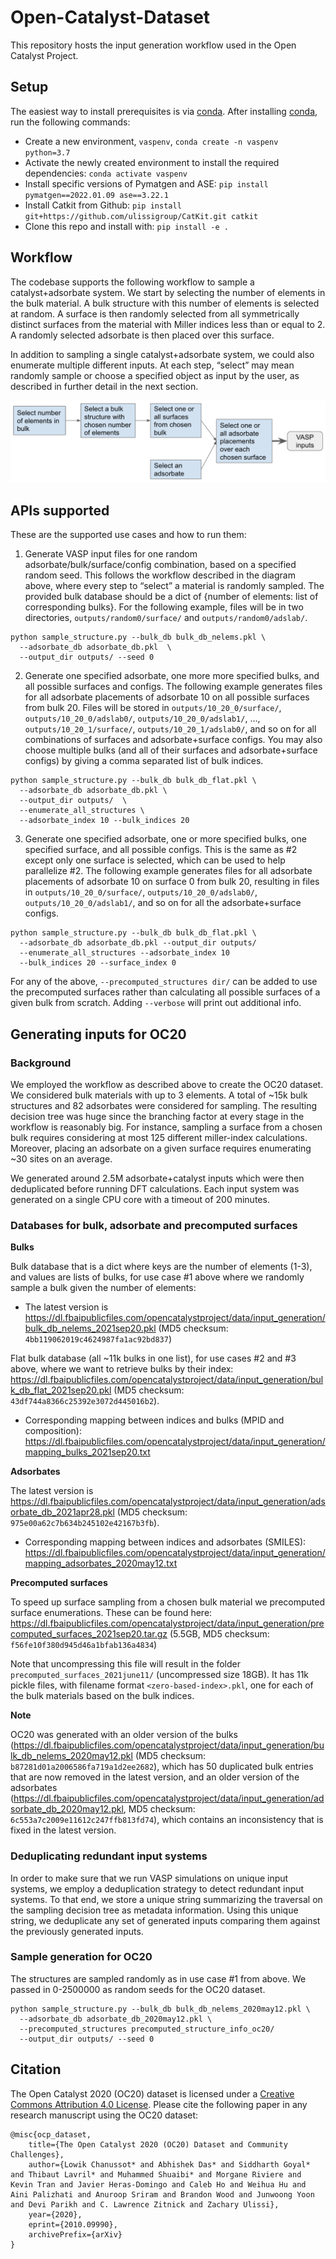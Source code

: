 # Open-Catalyst-Dataset

This repository hosts the input generation workflow used in the Open Catalyst Project.

## Setup

The easiest way to install prerequisites is via [conda](https://conda.io/docs/index.html). After installing [conda](http://conda.pydata.org/), run the following commands: 

* Create a new environment, `vaspenv`, `conda create -n vaspenv python=3.7`
* Activate the newly created environment to install the required dependencies: `conda activate vaspenv`
* Install specific versions of Pymatgen and ASE: `pip install pymatgen==2022.01.09 ase==3.22.1`
* Install Catkit from Github: `pip install git+https://github.com/ulissigroup/CatKit.git catkit`
* Clone this repo and install with: `pip install -e .`

## Workflow

The codebase supports the following workflow to sample a catalyst+adsorbate system. We start by selecting the number of elements in the bulk material. A bulk structure with this number of elements is selected at random.  A surface is then randomly selected from all symmetrically distinct surfaces from the material with Miller indices less than or equal to 2. A randomly selected adsorbate is then placed over this surface.

In addition to sampling a single catalyst+adsorbate system, we could also enumerate multiple different inputs. At each step, “select” may mean randomly sample or choose a specified object as input by the user, as described in further detail in the next section.

![Workflow image](workflow_image.png)

## APIs supported

These are the supported use cases and how to run them:

1. Generate VASP input files for one random adsorbate/bulk/surface/config combination, based on a specified random seed. This follows the workflow described in the diagram above, where every step to “select” a material is randomly sampled. The provided bulk database should be a dict of {number of elements: list of corresponding bulks}. For the following example, files will be in two directories, `outputs/random0/surface/` and `outputs/random0/adslab/`.

```
python sample_structure.py --bulk_db bulk_db_nelems.pkl \
  --adsorbate_db adsorbate_db.pkl  \
  --output_dir outputs/ --seed 0
```

2. Generate one specified adsorbate, one more more specified bulks, and all possible surfaces and configs. The following example generates files for all adsorbate placements of adsorbate 10 on all possible surfaces from bulk 20. Files will be stored in `outputs/10_20_0/surface/`, `outputs/10_20_0/adslab0/`, `outputs/10_20_0/adslab1/`, ..., `outputs/10_20_1/surface/`, `outputs/10_20_1/adslab0/`, and so on for all combinations of surfaces and adsorbate+surface configs. You may also choose multiple bulks (and all of their surfaces and adsorbate+surface configs) by giving a comma separated list of bulk indices.

```
python sample_structure.py --bulk_db bulk_db_flat.pkl \
  --adsorbate_db adsorbate_db.pkl \
  --output_dir outputs/  \
  --enumerate_all_structures \
  --adsorbate_index 10 --bulk_indices 20
```

3. Generate one specified adsorbate, one or more specified bulks, one specified surface, and all possible configs. This is the same as #2 except only one surface is selected, which can be used to help parallelize #2. The following example generates files for all adsorbate placements of adsorbate 10 on surface 0 from bulk 20, resulting in files in `outputs/10_20_0/surface/`, `outputs/10_20_0/adslab0/`, `outputs/10_20_0/adslab1/`, and so on for all the adsorbate+surface configs.

```
python sample_structure.py --bulk_db bulk_db_flat.pkl \
  --adsorbate_db adsorbate_db.pkl --output_dir outputs/ 
  --enumerate_all_structures --adsorbate_index 10 
  --bulk_indices 20 --surface_index 0
```

For any of the above, `--precomputed_structures dir/`  can be added to use the precomputed surfaces rather than calculating all possible surfaces of a given bulk from scratch. Adding `--verbose` will print out additional info.


## Generating inputs for OC20

### Background

We employed the workflow as described above to create the OC20 dataset. We considered bulk materials with up to 3 elements. A total of ~15k bulk structures and 82 adsorbates were considered for sampling. The resulting decision tree was huge since the branching factor at every stage in the workflow is reasonably big. For instance, sampling a surface from a chosen bulk requires considering at most 125 different miller-index calculations. Moreover, placing an adsorbate on a given surface requires enumerating ~30 sites on an average.

We generated around 2.5M adsorbate+catalyst inputs which were then deduplicated before running DFT calculations.  Each input system was generated on a single CPU core with a timeout of 200 minutes.


### Databases for bulk, adsorbate and precomputed surfaces 

**Bulks**

Bulk database that is a dict where keys are the number of elements (1-3), and values are lists of bulks, for use case #1 above where we randomly sample a bulk given the number of elements:

* The latest version is https://dl.fbaipublicfiles.com/opencatalystproject/data/input_generation/bulk_db_nelems_2021sep20.pkl (MD5 checksum: `4bb119062019c4624987fa1ac92bd837`)

Flat bulk database (all ~11k bulks in one list), for use cases #2 and #3 above, where we want to retrieve bulks by their index: https://dl.fbaipublicfiles.com/opencatalystproject/data/input_generation/bulk_db_flat_2021sep20.pkl (MD5 checksum: `43df744a8366c25392e3072d445016b2`).

* Corresponding mapping between indices and bulks (MPID and composition): https://dl.fbaipublicfiles.com/opencatalystproject/data/input_generation/mapping_bulks_2021sep20.txt

**Adsorbates**

The latest version is https://dl.fbaipublicfiles.com/opencatalystproject/data/input_generation/adsorbate_db_2021apr28.pkl (MD5 checksum: `975e00a62c7b634b245102e42167b3fb`). 
* Corresponding mapping between indices and adsorbates (SMILES): https://dl.fbaipublicfiles.com/opencatalystproject/data/input_generation/mapping_adsorbates_2020may12.txt


**Precomputed surfaces**

To speed up surface sampling from a chosen bulk material we precomputed surface enumerations. These can be found here: https://dl.fbaipublicfiles.com/opencatalystproject/data/input_generation/precomputed_surfaces_2021sep20.tar.gz (5.5GB, MD5 checksum: `f56fe10f380d945d46a1bfab136a4834`)

Note that uncompressing this file will result in the folder `precomputed_surfaces_2021june11/`
(uncompressed size 18GB). It has 11k pickle files, with filename format `<zero-based-index>.pkl`, one for each of the bulk materials based on the bulk indices.


**Note**

OC20 was generated with an older version of the bulks (https://dl.fbaipublicfiles.com/opencatalystproject/data/input_generation/bulk_db_nelems_2020may12.pkl (MD5 checksum: `b87281d01a2006586fa719a1d2ee2682`), which has 50 duplicated bulk entries that are now removed in the latest version, and an older version of the adsorbates (https://dl.fbaipublicfiles.com/opencatalystproject/data/input_generation/adsorbate_db_2020may12.pkl, MD5 checksum: `6c553a7c2009e11612c247ffb813fd74`), which contains an inconsistency that is fixed in the latest version.


### Deduplicating redundant input systems

In order to make sure that we run VASP simulations on unique input systems, we employ a deduplication strategy to detect redundant input systems. To that end, we store a unique string summarizing the traversal on the sampling decision tree as metadata information. Using this unique string, we deduplicate any set of generated inputs comparing them against the previously generated inputs.


### Sample generation for OC20

The structures are sampled randomly as in use case #1 from above. We passed in 0-2500000 as random seeds for the OC20 dataset.

```
python sample_structure.py --bulk_db bulk_db_nelems_2020may12.pkl \
  --adsorbate_db adsorbate_db_2020may12.pkl \
  --precomputed_structures precomputed_structure_info_oc20/
  --output_dir outputs/ --seed 0
```


## Citation

The Open Catalyst 2020 (OC20) dataset is licensed under a [Creative Commons Attribution 4.0 License](https://creativecommons.org/licenses/by/4.0/legalcode). Please cite the following paper in any research manuscript using the OC20 dataset:


```
@misc{ocp_dataset,
    title={The Open Catalyst 2020 (OC20) Dataset and Community Challenges},
    author={Lowik Chanussot* and Abhishek Das* and Siddharth Goyal* and Thibaut Lavril* and Muhammed Shuaibi* and Morgane Riviere and Kevin Tran and Javier Heras-Domingo and Caleb Ho and Weihua Hu and Aini Palizhati and Anuroop Sriram and Brandon Wood and Junwoong Yoon and Devi Parikh and C. Lawrence Zitnick and Zachary Ulissi},
    year={2020},
    eprint={2010.09990},
    archivePrefix={arXiv}
}
```

